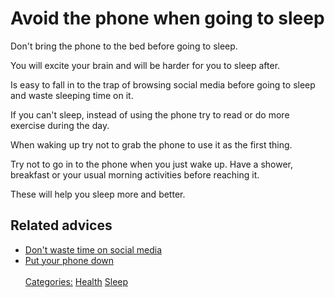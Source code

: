 # Avoid the phone when going to sleep

Don't bring the phone to the bed before going to sleep.

You will excite your brain and will be harder for you to sleep after.

Is easy to fall in to the trap of browsing social media before going to sleep and waste sleeping time on it.

If you can't sleep, instead of using the phone try to read or do more exercise during the day.

When waking up try not to grab the phone to use it as the first thing.

Try not to go in to the phone when you just wake up. Have a shower, breakfast or your usual morning activities before reaching it.

These will help you sleep more and better.

## Related advices

- [Don't waste time on social media](../Don't%20waste%20time%20on%20Social%20Media/index.md)
- [Put your phone down](../Put%20your%20phone%20down/index.md)  
<br/>[Categories:](../Categories/index.md) [Health](../Categories/Health.md) [Sleep](../Categories/Sleep.md)